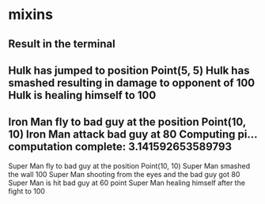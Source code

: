 # mixins

## Result in the terminal
Hulk has jumped to position Point(5, 5)
Hulk has smashed resulting in damage to opponent of 100
Hulk is healing himself to 100
-----------------------------------------------------------
Iron Man fly to bad guy at the position Point(10, 10)
Iron Man attack bad guy at 80
Computing pi... computation complete: 3.141592653589793
-----------------------------------------------------------
Super Man fly to bad guy at the position Point(10, 10)
Super Man smashed the wall 100
Super Man shooting from the eyes and the bad guy got 80
Super Man is hit bad guy at 60 point
Super Man healing himself after the fight to 100

